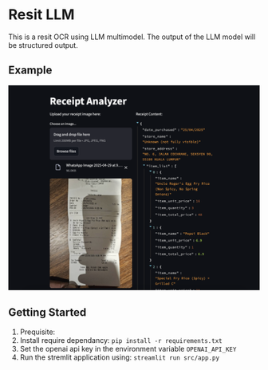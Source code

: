 # Resit LLM 
This is a resit OCR using LLM multimodel. The output of the LLM model will be structured
output. 

## Example
![Demo Image](./images/demo.png)

## Getting Started
1. Prequisite: 
2. Install require dependancy: `pip install -r requirements.txt`
4. Set the openai api key in the environment variable `OPENAI_API_KEY`
3. Run the stremlit application using: `streamlit run src/app.py`